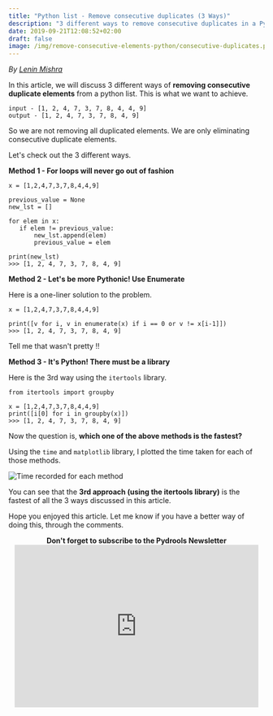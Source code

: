 ```yaml
---
title: "Python list - Remove consecutive duplicates (3 Ways)"
description: "3 different ways to remove consecutive duplicates in a Python list"
date: 2019-09-21T12:08:52+02:00
draft: false
image: /img/remove-consecutive-elements-python/consecutive-duplicates.png
---
```


<div class="sharethis-inline-follow-buttons"></div>

*By [Lenin Mishra](https://www.pylenin.com/authors/#lenin-mishra)*

In this article, we will discuss 3 different ways of **removing consecutive duplicate elements** from a python list.
This is what we want to achieve.
```angular2
input - [1, 2, 4, 7, 3, 7, 8, 4, 4, 9]
output - [1, 2, 4, 7, 3, 7, 8, 4, 9]
```

So we are not removing all duplicated elements. We are only eliminating consecutive duplicate elements.

Let's check out the 3 different ways.

**Method 1 - For loops will never go out of fashion**

```python3
x = [1,2,4,7,3,7,8,4,4,9]

previous_value = None
new_lst = []

for elem in x:
   if elem != previous_value:
       new_lst.append(elem)
       previous_value = elem

print(new_lst)
>>> [1, 2, 4, 7, 3, 7, 8, 4, 9]
```

**Method 2 - Let's be more Pythonic! Use Enumerate**

Here is a one-liner solution to the problem.

```python3
x = [1,2,4,7,3,7,8,4,4,9]

print([v for i, v in enumerate(x) if i == 0 or v != x[i-1]])
>>> [1, 2, 4, 7, 3, 7, 8, 4, 9]
```
Tell me that wasn't pretty !!
   
**Method 3 - It's Python! There must be a library**

Here is the 3rd way using the `itertools` library.

```python3
from itertools import groupby

x = [1,2,4,7,3,7,8,4,4,9]
print([i[0] for i in groupby(x)])
>>> [1, 2, 4, 7, 3, 7, 8, 4, 9]
```

Now the question is, **which one of the above methods is the fastest?**

Using the `time` and `matplotlib` library, I plotted the time taken for each of those methods.

![Time recorded for each method](/img/remove-consecutive-elements-python/time.png)

You can see that the **3rd approach (using the itertools library)** is the fastest of all the 3 ways discussed in this article.

Hope you enjoyed this article. Let me know if you have a better way of doing this, through the comments.

<div align="center"><b>Don't forget to subscribe to the Pydrools Newsletter</b></div>
<div align="center"><iframe width="480" height="320" src="https://pydrools.substack.com/embed" frameborder="0" scrolling="no"></iframe></div>




